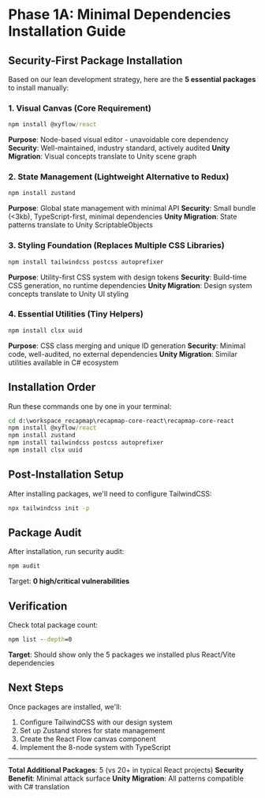 # Phase 1A: Minimal Dependencies Installation Guide

## Security-First Package Installation

Based on our lean development strategy, here are the **5 essential packages** to install manually:

### 1. Visual Canvas (Core Requirement)
```cmd
npm install @xyflow/react
```
**Purpose**: Node-based visual editor - unavoidable core dependency
**Security**: Well-maintained, industry standard, actively audited
**Unity Migration**: Visual concepts translate to Unity scene graph

### 2. State Management (Lightweight Alternative to Redux)
```cmd
npm install zustand
```
**Purpose**: Global state management with minimal API
**Security**: Small bundle (<3kb), TypeScript-first, minimal dependencies
**Unity Migration**: State patterns translate to Unity ScriptableObjects

### 3. Styling Foundation (Replaces Multiple CSS Libraries)
```cmd
npm install tailwindcss postcss autoprefixer
```
**Purpose**: Utility-first CSS system with design tokens
**Security**: Build-time CSS generation, no runtime dependencies
**Unity Migration**: Design system concepts translate to Unity UI styling

### 4. Essential Utilities (Tiny Helpers)
```cmd
npm install clsx uuid
```
**Purpose**: CSS class merging and unique ID generation
**Security**: Minimal code, well-audited, no external dependencies
**Unity Migration**: Similar utilities available in C# ecosystem

## Installation Order

Run these commands one by one in your terminal:

```cmd
cd d:\workspace_recapmap\recapmap-core-react\recapmap-core-react
npm install @xyflow/react
npm install zustand
npm install tailwindcss postcss autoprefixer
npm install clsx uuid
```

## Post-Installation Setup

After installing packages, we'll need to configure TailwindCSS:

```cmd
npx tailwindcss init -p
```

## Package Audit

After installation, run security audit:

```cmd
npm audit
```

Target: **0 high/critical vulnerabilities**

## Verification

Check total package count:
```cmd
npm list --depth=0
```

**Target**: Should show only the 5 packages we installed plus React/Vite dependencies

## Next Steps

Once packages are installed, we'll:
1. Configure TailwindCSS with our design system
2. Set up Zustand stores for state management
3. Create the React Flow canvas component
4. Implement the 8-node system with TypeScript

---

**Total Additional Packages**: 5 (vs 20+ in typical React projects)
**Security Benefit**: Minimal attack surface
**Unity Migration**: All patterns compatible with C# translation
